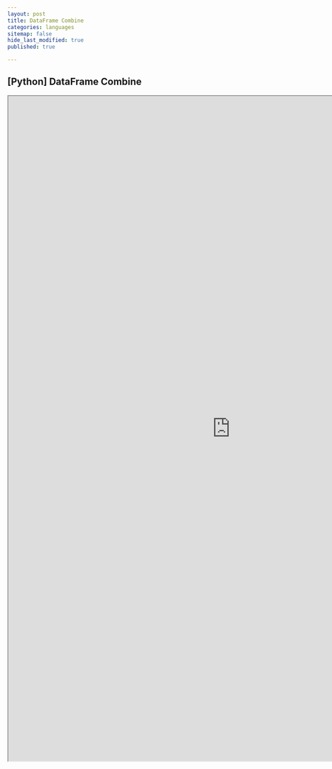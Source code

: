```yaml
---
layout: post
title: DataFrame Combine
categories: languages
sitemap: false
hide_last_modified: true
published: true

---
```


## [Python] DataFrame Combine

<iframe src="https://nbviewer.org/gist/soyeonkimgithub/f0ba0c76ececaf62c772bc1d9c40f677" width="1000" height="1500" scrolling="yes" frameborder="1"></iframe>

